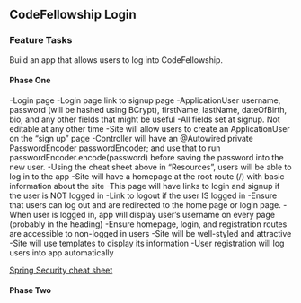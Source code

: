 ## CodeFellowship Login

### Feature Tasks

Build an app that allows users to log into CodeFellowship.

#### Phase One

-Login page
-Login page link to signup page
-ApplicationUser username, password (will be hashed using BCrypt), firstName, lastName, dateOfBirth,
bio, and any other fields that might be useful
-All fields set at signup. Not editable at any other time
-Site will allow users to create an ApplicationUser on the “sign up” page
-Controller will have an @Autowired private PasswordEncoder passwordEncoder; and use that to run
passwordEncoder.encode(password) before saving the password into the new user.
-Using the cheat sheet above in “Resources”, users will be able to log in to the app
-Site will have a homepage at the root route (/) with basic information about the site
-This page will have links to login and signup if the user is NOT logged in
-Link to logout if the user IS logged in
-Ensure that users can log out and are redirected to the home page or login page.
-When user is logged in, app will display user’s username on every page (probably in the heading)
-Ensure homepage, login, and registration routes are accessible to non-logged in users
-Site will be well-styled and attractive
-Site will use templates to display its information
-User registration will log users into app automatically

[Spring Security cheat sheet](https://codefellows.github.io/code-401-java-guide/curriculum/SpringSecurityCheatSheet.html)

#### Phase Two

